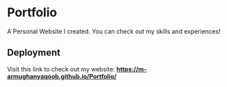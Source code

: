 # Portfolio
A Personal Website I created. You can check out my skills and experiences!

## Deployment

Visit this link to check out my website: **https://m-armughanyaqoob.github.io/Portfolio/**


